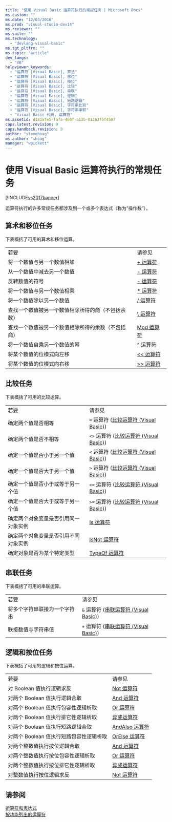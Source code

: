 ```yaml
---
title: "使用 Visual Basic 运算符执行的常规任务 | Microsoft Docs"
ms.custom: ""
ms.date: "12/03/2016"
ms.prod: "visual-studio-dev14"
ms.reviewer: ""
ms.suite: ""
ms.technology: 
  - "devlang-visual-basic"
ms.tgt_pltfrm: ""
ms.topic: "article"
dev_langs: 
  - "VB"
helpviewer_keywords: 
  - "运算符 [Visual Basic], 算法"
  - "运算符 [Visual Basic], 移位"
  - "运算符 [Visual Basic], 按位"
  - "运算符 [Visual Basic], 比较"
  - "运算符 [Visual Basic], 串联"
  - "运算符 [Visual Basic], 逻辑"
  - "运算符 [Visual Basic], 短路逻辑"
  - "运算符 [Visual Basic], 字符串比较"
  - "运算符 [Visual Basic], 字符串串联"
  - "Visual Basic 代码, 运算符"
ms.assetid: d181afe5-fafa-460f-a13b-81203f6f4587
caps.latest.revision: 9
caps.handback.revision: 9
author: "stevehoag"
ms.author: "shoag"
manager: "wpickett"
---
```

# 使用 Visual Basic 运算符执行的常规任务
[!INCLUDE[vs2017banner](../../../../csharp/includes/vs2017banner.md)]

运算符执行的许多常规任务都涉及到一个或多个表达式（称为“操作数”）。  
  
## 算术和移位任务  
 下表概括了可用的算术和移位运算。  
  
|||  
|-|-|  
|若要|请参见|  
|将一个数值与另一个数值相加|[\+ 运算符](../../../../visual-basic/language-reference/operators/addition-operator.md)|  
|从一个数值中减去另一个数值|[\- 运算符](../../../../visual-basic/language-reference/operators/subtraction-operator.md)|  
|反转数值的符号|[\- 运算符](../../../../visual-basic/language-reference/operators/subtraction-operator.md)|  
|将一个数值与另一个数值相乘|[\* 运算符](../../../../visual-basic/language-reference/operators/multiplication-operator.md)|  
|将一个数值除以另一个数值|[\/ 运算符](../../../../visual-basic/language-reference/operators/floating-point-division-operator.md)|  
|查找一个数值被另一个数值相除所得的商（不包括余数）|[\\ 运算符](../../../../visual-basic/language-reference/operators/integer-division-operator.md)|  
|查找一个数值被另一个数值相除所得的余数（不包括商）|[Mod 运算符](../../../../visual-basic/language-reference/operators/mod-operator.md)|  
|将一个数值自乘另一个数值的幂|[^ 运算符](../../../../visual-basic/language-reference/operators/exponentiation-operator.md)|  
|将某个数值的位模式向左移|[\<\< 运算符](../Topic/%3C%3C%20Operator%20\(Visual%20Basic\).md)|  
|将某个数值的位模式向右移|[\>\> 运算符](../../../../visual-basic/language-reference/operators/right-shift-operator.md)|  
  
## 比较任务  
 下表概括了可用的比较运算。  
  
|||  
|-|-|  
|若要|请参见|  
|确定两个值是否相等|`=` 运算符 \([比较运算符 \(Visual Basic\)](../../../../visual-basic/programming-guide/language-features/operators-and-expressions/comparison-operators.md)\)|  
|确定两个值是否不相等|`<>` 运算符 \([比较运算符 \(Visual Basic\)](../../../../visual-basic/programming-guide/language-features/operators-and-expressions/comparison-operators.md)\)|  
|确定一个值是否小于另一个值|`<` 运算符 \([比较运算符 \(Visual Basic\)](../../../../visual-basic/programming-guide/language-features/operators-and-expressions/comparison-operators.md)\)|  
|确定一个值是否大于另一个值|`>` 运算符 \([比较运算符 \(Visual Basic\)](../../../../visual-basic/programming-guide/language-features/operators-and-expressions/comparison-operators.md)\)|  
|确定一个值是否小于或等于另一个值|`<=` 运算符 \([比较运算符 \(Visual Basic\)](../../../../visual-basic/programming-guide/language-features/operators-and-expressions/comparison-operators.md)\)|  
|确定一个值是否大于或等于另一个值|`>=` 运算符 \([比较运算符 \(Visual Basic\)](../../../../visual-basic/programming-guide/language-features/operators-and-expressions/comparison-operators.md)\)|  
|确定两个对象变量是否引用同一对象实例|[Is 运算符](../../../../visual-basic/language-reference/operators/is-operator.md)|  
|确定两个对象变量是否引用不同对象实例|[IsNot 运算符](../../../../visual-basic/language-reference/operators/isnot-operator.md)|  
|确定对象是否为某个特定类型|[TypeOf 运算符](../../../../visual-basic/language-reference/operators/typeof-operator.md)|  
  
## 串联任务  
 下表概括了可用的串联运算。  
  
|||  
|-|-|  
|若要|请参见|  
|将多个字符串联接为一个字符串|`&` 运算符 \([串联运算符 \(Visual Basic\)](../../../../visual-basic/programming-guide/language-features/operators-and-expressions/concatenation-operators.md)\)|  
|联接数值与字符串值|`+` 运算符 \([串联运算符 \(Visual Basic\)](../../../../visual-basic/programming-guide/language-features/operators-and-expressions/concatenation-operators.md)\)|  
  
## 逻辑和按位任务  
 下表概括了可用的逻辑和按位运算。  
  
|||  
|-|-|  
|若要|请参见|  
|对 Boolean 值执行逻辑求反|[Not 运算符](../../../../visual-basic/language-reference/operators/not-operator.md)|  
|对两个 Boolean 值执行逻辑合取|[And 运算符](../../../../visual-basic/language-reference/operators/and-operator.md)|  
|对两个 Boolean 值执行包容性逻辑析取|[Or 运算符](../../../../visual-basic/language-reference/operators/or-operator.md)|  
|对两个 Boolean 值执行排它性逻辑析取|[异或运算符](../../../../visual-basic/language-reference/operators/xor-operator.md)|  
|对两个 Boolean 值执行短路逻辑合取|[AndAlso 运算符](../../../../visual-basic/language-reference/operators/andalso-operator.md)|  
|对两个 Boolean 值执行短路包容性逻辑析取|[OrElse 运算符](../../../../visual-basic/language-reference/operators/orelse-operator.md)|  
|对两个整数值执行按位逻辑合取|[And 运算符](../../../../visual-basic/language-reference/operators/and-operator.md)|  
|对两个整数值执行按位包容性逻辑析取|[Or 运算符](../../../../visual-basic/language-reference/operators/or-operator.md)|  
|对两个整数值执行按位排它性逻辑析取|[异或运算符](../../../../visual-basic/language-reference/operators/xor-operator.md)|  
|对整数值执行按位逻辑求反|[Not 运算符](../../../../visual-basic/language-reference/operators/not-operator.md)|  
  
## 请参阅  
 [运算符和表达式](../../../../visual-basic/programming-guide/language-features/operators-and-expressions/index.md)   
 [按功能列出的运算符](../../../../visual-basic/language-reference/operators/operators-listed-by-functionality.md)